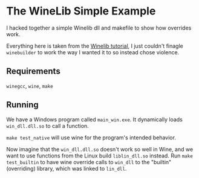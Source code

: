 # The WineLib Simple Example

I hacked together a simple Winelib dll and makefile to show how overrides work.

Everything here is taken from the [Winelib tutorial](https://wiki.winehq.org/Winelib_User's_Guide), I just couldn't finagle `winebuilder` to work the way I wanted it to so instead chose violence.

## Requirements
`winegcc`, `wine`, `make`

## Running
We have a Windows program called `main_win.exe`. It dynamically loads `win_dll.dll.so` to call a function.

`make test_native` will use wine for the program's intended behavior. 

Now imagine that the `win_dll.dll.so` doesn't work so well in Wine, and we want to use functions from the Linux build `liblin_dll.so` instead. Run `make test_builtin` to have wine override calls to `win_dll` to the "builtin" (overriding) library, which was linked to `lin_dll`.
